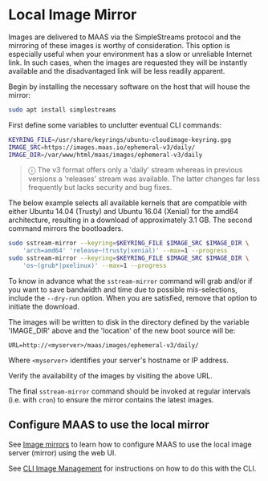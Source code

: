 

# Local Image Mirror

Images are delivered to MAAS via the SimpleStreams protocol and the mirroring
of these images is worthy of consideration. This option is especially useful
when your environment has a slow or unreliable Internet link. In such cases,
when the images are requested they will be instantly available and the
disadvantaged link will be less readily apparent.

Begin by installing the necessary software on the host that will house the
mirror:

```bash
sudo apt install simplestreams
```

First define some variables to unclutter eventual CLI commands:

```bash
KEYRING_FILE=/usr/share/keyrings/ubuntu-cloudimage-keyring.gpg
IMAGE_SRC=https://images.maas.io/ephemeral-v3/daily/
IMAGE_DIR=/var/www/html/maas/images/ephemeral-v3/daily
```

> ⓘ The v3 format offers only a 'daily' stream whereas in previous versions a 'releases' stream was available. The latter changes far less frequently but lacks security and bug fixes.

The below example selects all available kernels that are compatible with either
Ubuntu 14.04 (Trusty) and Ubuntu 16.04 (Xenial) for the amd64 architecture,
resulting in a download of approximately 3.1 GB. The second command mirrors the
bootloaders.

```bash
sudo sstream-mirror --keyring=$KEYRING_FILE $IMAGE_SRC $IMAGE_DIR \
	'arch=amd64' 'release~(trusty|xenial)' --max=1 --progress
sudo sstream-mirror --keyring=$KEYRING_FILE $IMAGE_SRC $IMAGE_DIR \
	'os~(grub*|pxelinux)' --max=1 --progress
```

To know in advance what the `sstream-mirror` command will grab and/or if you
want to save bandwidth and time due to possible mis-selections, include the
`--dry-run` option. When you are satisfied, remove that option to initiate the
download.

The images will be written to disk in the directory defined by the variable
'IMAGE_DIR' above and the 'location' of the new boot source will be:

`URL=http://<myserver>/maas/images/ephemeral-v3/daily/`

Where `<myserver>` identifies your server's hostname or IP address.

Verify the availability of the images by visiting the above URL.

The final `sstream-mirror` command should be invoked at regular intervals (i.e.
with `cron`) to ensure the mirror contains the latest images.


## Configure MAAS to use the local mirror

See [Image mirrors][web-ui] to learn how to configure MAAS to use the local
image server (mirror) using the web UI.

See [CLI Image Management][cli-add-an-image-source] for instructions on how to
do this with the CLI.


<!-- LINKS -->

[cli-add-an-image-source]: manage-cli-images.md#add-an-image-source
[web-ui]: installconfig-images-import.md#image-mirrors

